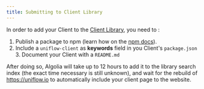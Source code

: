 ```yaml
---
title: Submitting to Client Library
---
```


In order to add your Client to the [Client
Library](https://uniflow.io/clients), you need to :

1. Publish a package to npm (learn how on the [npm
docs](https://docs.npmjs.com/getting-started/publishing-npm-packages)).
2. Include a `uniflow-client` as  **keywords** field in you Client's
`package.json` 3. Document your Client with a `README.md`

After doing so, Algolia will take up to 12 hours to add it to the
library search index (the exact time necessary is still unknown), and
wait for the rebuild of https://uniflow.io to automatically include your
client page to the website.
